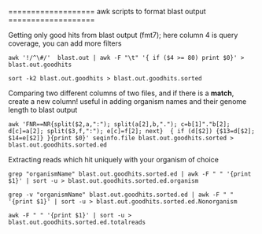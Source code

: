=================== awk scripts to format blast output ===================

Getting only good hits from blast output (fmt7); here column 4 is query coverage, you can add more filters

```
awk '!/^\#/'  blast.out | awk -F "\t" '{ if ($4 >= 80) print $0}' > blast.out.goodhits
```

```
sort -k2 blast.out.goodhits > blast.out.goodhits.sorted
```

Comparing two different columns of two files, and if there is a **match**, create a new column!
useful in adding organism names and their genome length to blast output 

```
awk 'FNR==NR{split($2,a,":"); split(a[2],b,"."); c=b[1]"."b[2]; d[c]=a[2]; split($3,f,":"); e[c]=f[2]; next}  { if (d[$2]) {$13=d[$2]; $14=e[$2]} }{print $0}' seqinfo.file blast.out.goodhits.sorted > blast.out.goodhits.sorted.ed
```


Extracting reads which hit uniquely with your organism of choice

```
grep "organismName" blast.out.goodhits.sorted.ed | awk -F " " '{print $1}' | sort -u > blast.out.goodhits.sorted.ed.organism
```

```
grep -v "organismName" blast.out.goodhits.sorted.ed | awk -F " " '{print $1}' | sort -u > blast.out.goodhits.sorted.ed.Nonorganism
```

```
awk -F " " '{print $1}' | sort -u > blast.out.goodhits.sorted.ed.totalreads
```

